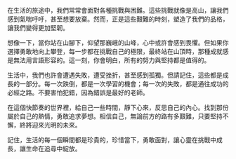 在生活的旅途中，我們常常會面對各種挑戰與困難。這些挑戰就像是高山，讓我們感到氣喘吁吁，甚至想要放棄。然而，正是這些艱難的時刻，塑造了我們的品格，讓我們變得更加堅韌。

想像一下，當你站在山腳下，仰望那巍峨的山峰，心中或許會感到畏懼。但如果你選擇勇敢地向上攀登，每一步都在挑戰自己的極限，最終站在山頂時，那種成就感是無法用言語形容的。這一刻，你會明白，所有的努力與堅持都是值得的。

生活中，我們也許會遭遇失敗，遭受挫折，甚至感到孤獨。但請記住，這些都是成長的一部分。每一次跌倒，都是一次學習的機會；每一次的失敗，都是通往成功的必經之路。不要害怕犯錯，因為錯誤是最好的老師。

在這個快節奏的世界裡，給自己一些時間，靜下心來，反思自己的內心。找到那份屬於自己的熱情，勇敢追求夢想。相信自己，無論前方的路有多艱難，只要堅持不懈，終將迎來光明的未來。

記住，生活的每一個瞬間都是珍貴的，珍惜當下，勇敢面對，讓心靈在挑戰中成長，讓生命在追尋中綻放。